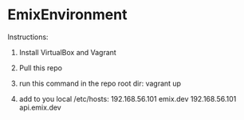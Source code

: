 EmixEnvironment
===============

Instructions:

1. Install VirtualBox and Vagrant

2. Pull this repo

3. run this command in the repo root dir: vagrant up

4. add to you local /etc/hosts: 
    192.168.56.101 emix.dev
    192.168.56.101 api.emix.dev
